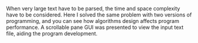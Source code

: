 When very large text have to be parsed, the time and space complexity have to be considered. Here I solved the same problem with two versions of programming, and you can see how algorithms design affects program performance. A scrollable pane GUI was presented to view the input text file, aiding the program development.
